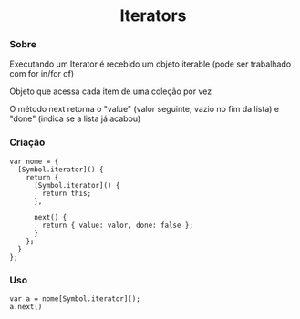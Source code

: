 <h1 align="center">Iterators</h1>

<h3>Sobre</h3>
<p>Executando um Iterator é recebido um objeto iterable (pode ser trabalhado com for in/for of)</p>
<p>Objeto que acessa cada item de uma coleção por vez</p>
<p>O método next retorna o "value" (valor seguinte, vazio no fim da lista) e "done" (indica se a lista já acabou)</p>

<h3>Criação</h3>

```
var nome = {
  [Symbol.iterator]() {
    return {
      [Symbol.iterator]() {
        return this;
      },

      next() {
        return { value: valor, done: false };
      }
    };
  }
};
```
<h3>Uso</h3>

```
var a = nome[Symbol.iterator]();
a.next()
```
